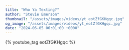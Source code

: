 ```yaml
---
title: "Who Ya Texting?"
author: "Stevie Emerson"
thumbnail: "/assets/images/videos/yt_eotZfGKHgqc.jpg"
og_image: "/assets/images/videos/yt_eotZfGKHgqc.jpg"
date: "2024-06-05 06:01:00 +0000"
---
```


{% youtube_tag eotZfGKHgqc %}
